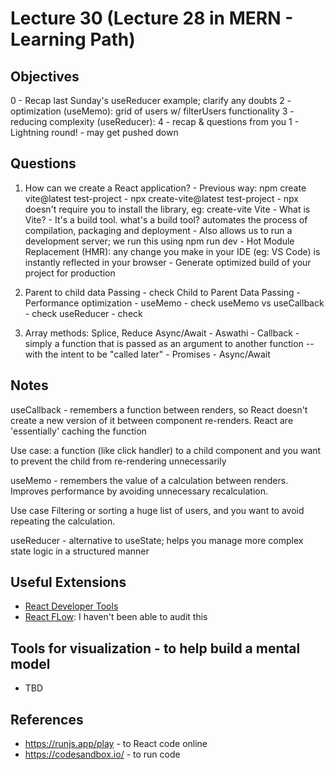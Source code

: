 # Lecture 30 (Lecture 28 in MERN - Learning Path)

## Objectives

0 - Recap last Sunday's useReducer example; clarify any doubts
2 - optimization (useMemo): grid of users w/ filterUsers functionality
3 - reducing complexity (useReducer): 
4 - recap & questions from you
1 - Lightning round! - may get pushed down

## Questions

1.  How can we create a React application?
        - Previous way: npm create vite@latest test-project
        - npx create-vite@latest test-project
            - npx doesn't require you to install the library, eg: create-vite
    Vite
        - What is Vite? 
            - It's a build tool. what's a build tool? automates the process of compilation, packaging and deployment
            - Also allows us to run a development server; we run this using npm run dev
            - Hot Module Replacement (HMR): any change you make in your IDE (eg: VS Code) is instantly reflected in your browser
            - Generate optimized build of your project for production
2. 
    Parent to child data Passing - check
    Child to Parent Data Passing - 
    Performance optimization - useMemo - check
    useMemo vs useCallback - check
    useReducer - check

3.
    Array methods: Splice, Reduce
    Async/Await - Aswathi
        - Callback - simply a function that is passed as an argument to another function -- with the intent to be "called later"
        - Promises
        - Async/Await


## Notes

useCallback - remembers a function between renders, so React doesn't create a new version of it between component re-renders. React are 'essentially' caching the function

Use case: a function (like click handler) to a child component and you want to prevent the child from re-rendering unnecessarily

useMemo - remembers the value of a calculation between renders. Improves performance by avoiding unnecessary recalculation.

Use case
Filtering or sorting a huge list of users, and you want to avoid repeating the calculation.

useReducer - alternative to useState; helps you manage more complex state logic in a structured manner


## Useful Extensions

- [React Developer Tools](https://react.dev/learn/react-developer-tools)
- [React FLow](https://reactflow.dev/): I haven't been able to audit this


## Tools for visualization - to help build a mental model
- TBD

## References
- https://runjs.app/play - to React code online
- https://codesandbox.io/ - to run code